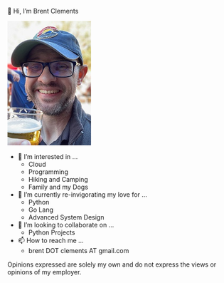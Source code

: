 👋 Hi, I’m Brent Clements

![Me](https://github.com/bclements/bclements/raw/main/brentpic.jpg)

- 👀 I’m interested in ...
  - Cloud
  - Programming
  - Hiking and Camping
  - Family and my Dogs 
- 🌱 I’m currently re-invigorating my love for ...
  - Python
  - Go Lang
  - Advanced System Design
- 💞️ I’m looking to collaborate on ...
  - Python Projects
- 📫 How to reach me ...
  - brent DOT clements AT gmail.com

Opinions expressed are solely my own and do not express the views or opinions of my employer.

<!---
bclements/bclements is a ✨ special ✨ repository because its `README.md` (this file) appears on your GitHub profile.
You can click the Preview link to take a look at your changes.
--->
